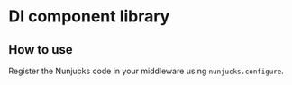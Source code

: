 # DI component library

## How to use

Register the Nunjucks code in your middleware using `nunjucks.configure`.